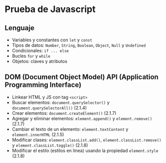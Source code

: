 # Prueba de Javascript

## Lenguaje

- Variables y constantes con `let` y `const`
- Tipos de datos: `Number`, `String`, `Boolean`, `Object`, `Null` y `Undefined`
- Condicionales: `if ... else`
- Bucles `for` y `while`
- Objetos: claves y atributos

## DOM (Document Object Model) API (Application Programming Interface)

- Linkear HTML y JS con tag `<script>`
- Buscar elementos: `document.querySelector()` y `document.querySelectorAll()` (2.1.4)
- Crear elementos: `document.createElement()` (2.1.7)
- Agregar y eliminar elementos: `element.append()` y `element.remove()` (2.1.7)
- Cambiar el texto de un elemento: `element.textContent` y `element.innerHTML` (2.1.5)
- Modificar clases: `element.classList.add()`, `element.classList.remove()` y `element.classList.toggle()` (2.1.8) 
- Modificar el estilo (estilos en línea) usando la propiedad `element.style` (2.1.8)